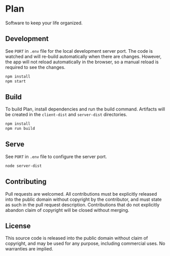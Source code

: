 # Plan

Software to keep your life organized.

## Development

See `PORT` in `.env` file for the local development server port. The code is watched and will re-build automatically when there are changes. However, the app will not reload automatically in the browser, so a manual reload is required to see the changes.

```sh
npm install
npm start
```

## Build

To build Plan, install dependencies and run the build command. Artifacts will be created in the `client-dist` and `server-dist` directories.

```sh
npm install
npm run build
```

## Serve

See `PORT` in `.env` file to configure the server port.

```sh
node server-dist
```

## Contributing

Pull requests are welcomed. All contributions must be explicitly released into the public domain without copyright by the contributor, and must state as such in the pull request description. Contributions that do not explicitly abandon claim of copyright will be closed without merging.

## License

This source code is released into the public domain without claim of copyright, and may be used for any purpose, including commercial uses. No warranties are implied.
